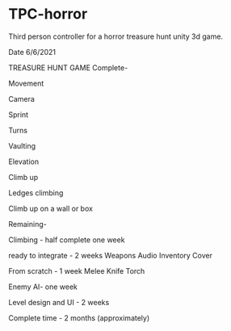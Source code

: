 # TPC-horror
Third person controller for a horror treasure hunt unity 3d game.

Date 6/6/2021

TREASURE HUNT GAME
Complete-

Movement

Camera

Sprint

Turns

Vaulting

Elevation

Climb up

Ledges climbing

Climb up on a wall or box

Remaining-

Climbing - half complete 
one week

 ready to integrate - 2 weeks
Weapons 
Audio 
Inventory
Cover

From scratch - 1 week
Melee
Knife
Torch

Enemy AI- one week

Level design and UI - 2 weeks

Complete time - 2 months (approximately)
